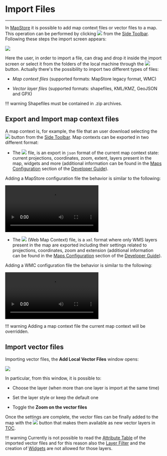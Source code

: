 # Import Files

**************

In [MapStore](https://mapstore.geosolutionsgroup.com/mapstore/#/) it is possible to add map context files or vector files to a map. This operation can be performed by clicking  <img src="../img/button/import2.jpg" class="ms-docbutton"/> from the [Side Toolbar](mapstore-toolbars.md#side-toolbar). Following these steps the import screen appears:

<img src="../img/import/import-screen.jpg" class="ms-docimage" style="max-width:700px;"/>

Here the user, in order to import a file, can drag and drop it inside the import screen or select it from the folders of the local machine through the <img src="../img/button/select-files.jpg" class="ms-docbutton"/> button. Actually there's the possibility to import two different types of files:

* *Map context files* (supported formats: MapStore legacy format, WMC)

* *Vector layer files* (supported formats: shapefiles, KML/KMZ, GeoJSON and GPX)

!!! warning
    Shapefiles must be contained in .zip archives.

## Export and Import map context files

A map context is, for example, the file that an user download selecting the <img src="../img/button/export2.jpg" class="ms-docbutton"/> button from the [Side Toolbar](mapstore-toolbars.md#side-toolbar). Map contexts can be exported in two different format:

* The <img src="../img/button/mapstore_format_button.jpg" class="ms-docbutton"/> file, is an export in `json` format of the current map context state: current projections, coordinates, zoom, extent, layers present in the map, widgets and more (additional information can be found in the [Maps Configuration](../developer-guide/maps-configuration.md#map-configuration) section of the [Developer Guide](https://mapstore.readthedocs.io/en/latest/developer-guide/)).

Adding a MapStore configuration file the behavior is similar to the following:

<video class="ms-docimage" controls><source src="../img/import/export-import.mp4"/></video>

* The <img src="../img/button/wmc_format_button.jpg" class="ms-docbutton"/> (Web Map Context) file, is a `xml` format where only WMS layers present in the map are exported including their settings related to projections, coordinates, zoom and extension (additional information can be found in the  [Maps Configuration](../developer-guide/maps-configuration.md#web-map-context) section of the [Developer Guide](https://mapstore.readthedocs.io/en/latest/developer-guide/)).

Adding a WMC configuration file the behavior is similar to the following:

<video class="ms-docimage" controls><source src="../img/import/wmc_import.mp4"/></video>

!!! warning
    Adding a map context file the current map context will be overridden.

## Import vector files

Importing vector files, the **Add Local Vector Files** window opens:

<img src="../img/import/add-vector.jpg" class="ms-docimage" style="max-width:600px;"/>

In particular, from this window, it is possible to:

* Choose the layer (when more than one layer is import at the same time)

* Set the layer style or keep the default one

* Toggle the **Zoom on the vector files**

Once the settings are complete, the vector files can be finally added to the map with the <img src="../img/button/add_group_confirm_button.jpg" class="ms-docbutton"/> button that makes them available as new vector layers in [TOC](toc.md#table-of-contents).

!!! warning
    Currently is not possible to read the [Attribute Table](attributes-table.md) of the imported vector files and for this reason also the [Layer Filter](filtering-layers.md) and the creation of [Widgets](widgets.md) are not allowed for those layers.
